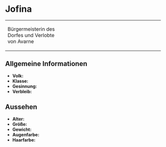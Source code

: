 # Jofina

<table>
<tr><td>
<p>
Bürgermeisterin des Dorfes und Verlobte von Avarne
</p>

</td><td width="300">
<!-- Edit here -->
<img src="jofina.png" alt="" />
</td></tr>
</table>

## Allgemeine Informationen

- **Volk:**
- **Klasse:**
- **Gesinnung:**
- **Verbleib:**

## Aussehen

- **Alter:**
- **Größe:**
- **Gewicht:**
- **Augenfarbe:**
- **Haarfarbe:**

<!--
## Beziehungen

<list columns="3">
<li>
</li>
</list>

## Notizen

- **Ziele:** 
- **Geheimnisse:** 
-->